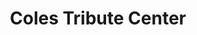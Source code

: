 ---
title: "Coles Tribute Center"
url: /baker-city/coles-tribute-center/
shop: funeral directors
---